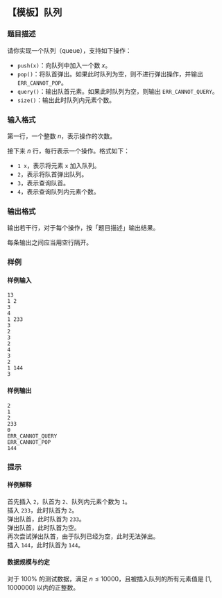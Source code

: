 ## 【模板】队列

### 题目描述

请你实现一个队列（queue），支持如下操作：
- `push(x)`：向队列中加入一个数 $x$。
- `pop()`：将队首弹出。如果此时队列为空，则不进行弹出操作，并输出 `ERR_CANNOT_POP`。
- `query()`：输出队首元素。如果此时队列为空，则输出 `ERR_CANNOT_QUERY`。
- `size()`：输出此时队列内元素个数。

### 输入格式

第一行，一个整数 $n$，表示操作的次数。  

接下来 $n$ 行，每行表示一个操作。格式如下：

- `1 x`，表示将元素 `x` 加入队列。
- `2`，表示将队首弹出队列。
- `3`，表示查询队首。
- `4`，表示查询队列内元素个数。

### 输出格式

输出若干行，对于每个操作，按「题目描述」输出结果。

每条输出之间应当用空行隔开。

### 样例

#### 样例输入

```
13
1 2
3
4
1 233
3
2
3
2
4
3
2
1 144
3
```

#### 样例输出

```
2
1
2
233
0
ERR_CANNOT_QUERY
ERR_CANNOT_POP
144
```

### 提示

#### 样例解释
首先插入 `2`，队首为 `2`、队列内元素个数为 `1`。  
插入 `233`，此时队首为 `2`。  
弹出队首，此时队首为 `233`。  
弹出队首，此时队首为空。  
再次尝试弹出队首，由于队列已经为空，此时无法弹出。  
插入 `144`，此时队首为 `144`。  



#### 数据规模与约定

对于 $100\%$ 的测试数据，满足 $n\le 10000$，且被插入队列的所有元素值是 $[1, 1000000]$ 以内的正整数。